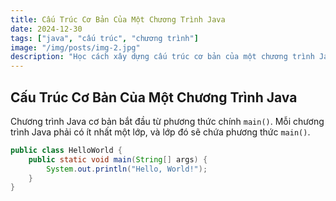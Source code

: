 ```yaml
---
title: Cấu Trúc Cơ Bản Của Một Chương Trình Java
date: 2024-12-30
tags: ["java", "cấu trúc", "chương trình"]
image: "/img/posts/img-2.jpg"
description: "Học cách xây dựng cấu trúc cơ bản của một chương trình Java từ việc khai báo lớp và phương thức."
---
```


## Cấu Trúc Cơ Bản Của Một Chương Trình Java

Chương trình Java cơ bản bắt đầu từ phương thức chính `main()`. Mỗi chương trình Java phải có ít nhất một lớp, và lớp đó sẽ chứa phương thức `main()`.

```java
public class HelloWorld {
    public static void main(String[] args) {
        System.out.println("Hello, World!");
    }
}
